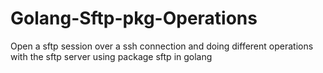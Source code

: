 # Golang-Sftp-pkg-Operations
Open a sftp session over a ssh connection and doing different operations with the sftp server using package sftp in golang
